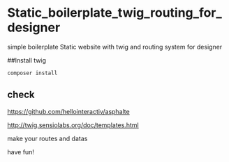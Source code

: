 # Static_boilerplate_twig_routing_for_designer
simple boilerplate Static website with twig and routing system for designer

##Install twig
```php
composer install
```
## check 
https://github.com/hellointeractiv/asphalte

http://twig.sensiolabs.org/doc/templates.html

make your routes and datas

have fun!
